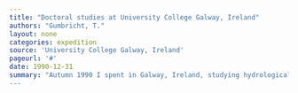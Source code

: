 ```yaml
---
title: "Doctoral studies at University College Galway, Ireland"
authors: "Gumbricht, T."
layout: none
categories: expedition
source: 'University College Galway, Ireland'
pageurl: '#'
date: 1990-12-31
summary: "Autumn 1990 I spent in Galway, Ireland, studying hydrological modeling at University College Galway. This allowed me to develop my own hydrological model that was later used as part of my PhD and then for modeling the global water cycle.
---
```

